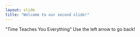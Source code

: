 ```yaml
---
layout: slide
title: "Welcome to our second slide!"
---
```

"Time Teaches You Everything"
Use the left arrow to go back!
